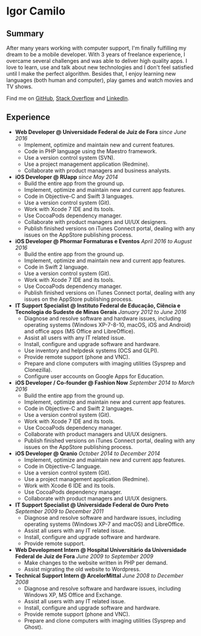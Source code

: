 ---
---

# Igor Camilo

## Summary

After many years working with computer support, I'm finally fulfilling my dream to be a mobile developer. With 3 years of freelance experience, I overcame several challenges and was able to deliver high quality apps. I love to learn, use and talk about new technologies and I don't feel satisfied until I make the perfect algorithm. Besides that, I enjoy learning new languages (both human and computer), play games and watch movies and TV shows.

Find me on [GitHub](https://github.com/obitow), [Stack Overflow](https://stackoverflow.com/users/2366885) and [LinkedIn](https://linkedin.com/in/igorcamilo).

## Experience

- **Web Developer @ Universidade Federal de Juiz de Fora** *since June 2016*
  - Implement, optimize and maintain new and current features.
  - Code in PHP language using the Maestro framework.
  - Use a version control system (SVN).
  - Use a project management application (Redmine).
  - Collaborate with product managers and business analysts.
- **iOS Developer @ RUapp** *since May 2014*
  - Build the entire app from the ground up.
  - Implement, optimize and maintain new and current app features.
  - Code in Objective-C and Swift 3 languages.
  - Use a version control system (Git).
  - Work with Xcode 7 IDE and its tools.
  - Use CocoaPods dependency manager.
  - Collaborate with product managers and UI/UX designers.
  - Publish finished versions on iTunes Connect portal, dealing with any issues on the AppStore publishing process.
- **iOS Developer @ Phormar Formaturas e Eventos** *April 2016 to August 2016*
  - Build the entire app from the ground up.
  - Implement, optimize and maintain new and current app features.
  - Code in Swift 2 language.
  - Use a version control system (Git).
  - Work with Xcode 7 IDE and its tools.
  - Use CocoaPods dependency manager.
  - Publish finished versions on iTunes Connect portal, dealing with any issues on the AppStore publishing process.
- **IT Support Specialist @ Instituto Federal de Educação, Ciência e Tecnologia do Sudeste de Minas Gerais** *January 2012 to June 2016*
  - Diagnose and resolve software and hardware issues, including operating systems (Windows XP-7-8-10, macOS, iOS and Android) and office apps (MS Office and LibreOffice).
  - Assist all users with any IT related issue.
  - Install, configure and upgrade software and hardware.
  - Use inventory and helpdesk systems (OCS and GLPI).
  - Provide remote support (phone and VNC).
  - Prepare and clone computers with imaging utilities (Sysprep and Clonezilla).
  - Configure user accounts on Google Apps for Education.
- **iOS Developer / Co-founder @ Fashion Now** *September 2014 to March 2016*
  - Build the entire app from the ground up.
  - Implement, optimize and maintain new and current app features.
  - Code in Objective-C and Swift 2 languages.
  - Use a version control system (Git).
  - Work with Xcode 7 IDE and its tools.
  - Use CocoaPods dependency manager.
  - Collaborate with product managers and UI/UX designers.
  - Publish finished versions on iTunes Connect portal, dealing with any issues on the AppStore publishing process.
- **iOS Developer @ Qranio** *October 2014 to December 2014*
  - Implement, optimize and maintain new and current app features.
  - Code in Objective-C language.
  - Use a version control system (Git).
  - Use a project management application (Redmine).
  - Work with Xcode 6 IDE and its tools.
  - Use CocoaPods dependency manager.
  - Collaborate with product managers and UI/UX designers.
- **IT Support Specialist @ Universidade Federal de Ouro Preto** *September 2009 to December 2011*
  - Diagnose and resolve software and hardware issues, including operating systems (Windows XP-7 and macOS) and LibreOffice.
  - Assist all users with any IT related issue.
  - Install, configure and upgrade software and hardware.
  - Provide remote support.
- **Web Development Intern @ Hospital Universitário da Universidade Federal de Juiz de Fora** *June 2009 to September 2009*
  - Make changes to the website written in PHP per demand.
  - Assist migrating the old website to Wordpress.
- **Technical Support Intern @ ArcelorMittal** *June 2008 to December 2008*
  - Diagnose and resolve software and hardware issues, including Windows XP, MS Office and Exchange.
  - Assist all users with any IT related issue.
  - Install, configure and upgrade software and hardware.
  - Provide remote support (phone and VNC).
  - Prepare and clone computers with imaging utilities (Sysprep and Ghost).
